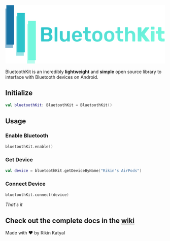 <img src=".github/logo.png"/>

BluetoothKit is an incredibly **lightweight** and **simple** open source library to interface with Bluetooth devices on Android.

## Initialize
```kotlin
val bluetoothKit: BluetoothKit = BluetoothKit()
```

## Usage

### Enable Bluetooth
```kotlin
bluetoothKit.enable()
```
### Get Device
```kotlin
val device = bluetoothKit.getDeviceByName("Rikin's AirPods")
```
### Connect Device
```kotlin
bluetoothKit.connect(device)
```
*That's it*

## Check out the complete docs in the [wiki](https://github.com/sirvar/bluetoothkit-android/wiki/BluetoothKit-Docs)

Made with ❤ by Rikin Katyal
